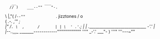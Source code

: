        __             ___
      // )    ___--""    "-.
 \ |,"( /`--""              `.    jizztones
  \/ o                        \
  (   _.-.              ,'"    ;  
   |\"   /`. \  ,      /       |
   | \  ' .'`.; |      |       \.______________________________
     _-'.'    | |--..,,,\_    \________------------""""""""""""
    '''"   _-'.'       ___"-   )
          '''"        '''---~""
